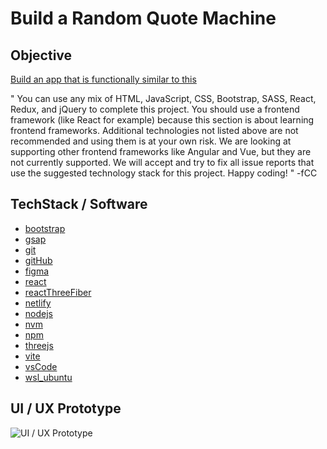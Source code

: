 # Build a Random Quote Machine

## Objective

[Build an app that is functionally similar to this](https://random-quote-machine.freecodecamp.rocks/)

" You can use any mix of HTML, JavaScript, CSS, Bootstrap, SASS, React, Redux, and jQuery to complete this project. You should use a frontend framework (like React for example) because this section is about learning frontend frameworks. Additional technologies not listed above are not recommended and using them is at your own risk. We are looking at supporting other frontend frameworks like Angular and Vue, but they are not currently supported. We will accept and try to fix all issue reports that use the suggested technology stack for this project. Happy coding! " -fCC

## TechStack / Software

- [bootstrap](https://getbootstrap.com/docs/5.3/getting-started/introduction/)
- [gsap](https://gsap.com/docs/v3)
- [git](https://git-scm.com/)
- [gitHub](https://github.com/)
- [figma](https://www.figma.com/)
- [react](https://react.dev/)
- [reactThreeFiber](https://r3f.docs.pmnd.rs/getting-started/introduction)
- [netlify](https://www.netlify.com/)
- [nodejs](https://nodejs.org/en/)
- [nvm](https://github.com/nvm-sh/nvm)
- [npm](https://www.npmjs.com/)
- [threejs](https://threejs.org/)
- [vite](https://vite.dev/)
- [vsCode](https://code.visualstudio.com/)
- [wsl_ubuntu](https://learn.microsoft.com/en-us/windows/wsl/)

## UI / UX Prototype

<img src="https://github.com/nooneknowspeter/2024-10_fCC_projectRandomQuoteMachine/blob/master/public/uiPrototype.gif" alt="UI / UX Prototype" />
